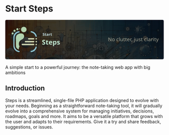 # Start Steps

![Banner](banner.svg)

A simple start to a powerful journey: the note-taking web app with big ambitions

## Introduction

Steps is a streamlined, single-file PHP application designed to evolve with your
needs. Beginning as a straightforward note-taking tool, it will gradually evolve
into a comprehensive system for managing initiatives, decisions, roadmaps, goals
and more. It aims to be a versatile platform that grows with the user and adapts
to their requirements. Give it a try and share feedback, suggestions, or issues.
